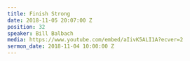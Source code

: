 ```yaml
---
title: Finish Strong
date: 2018-11-05 20:07:00 Z
position: 32
speaker: Bill Balbach
media: https://www.youtube.com/embed/aIivK5ALI1A?ecver=2
sermon_date: 2018-11-04 10:00:00 Z
---
```



